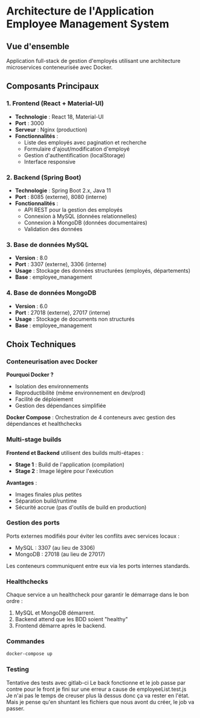 # Architecture de l'Application Employee Management System

## Vue d'ensemble

Application full-stack de gestion d'employés utilisant une architecture microservices conteneurisée avec Docker.

## Composants Principaux

### 1. Frontend (React + Material-UI)
- **Technologie** : React 18, Material-UI
- **Port** : 3000
- **Serveur** : Nginx (production)
- **Fonctionnalités** :
    - Liste des employés avec pagination et recherche
    - Formulaire d'ajout/modification d'employé
    - Gestion d'authentification (localStorage)
    - Interface responsive

### 2. Backend (Spring Boot)
- **Technologie** : Spring Boot 2.x, Java 11
- **Port** : 8085 (externe), 8080 (interne)
- **Fonctionnalités** :
    - API REST pour la gestion des employés
    - Connexion à MySQL (données relationnelles)
    - Connexion à MongoDB (données documentaires)
    - Validation des données

### 3. Base de données MySQL
- **Version** : 8.0
- **Port** : 3307 (externe), 3306 (interne)
- **Usage** : Stockage des données structurées (employés, départements)
- **Base** : employee_management

### 4. Base de données MongoDB
- **Version** : 6.0
- **Port** : 27018 (externe), 27017 (interne)
- **Usage** : Stockage de documents non structurés
- **Base** : employee_management

## Choix Techniques

### Conteneurisation avec Docker

**Pourquoi Docker ?**
- Isolation des environnements
- Reproductibilité (même environnement en dev/prod)
- Facilité de déploiement
- Gestion des dépendances simplifiée

**Docker Compose** : Orchestration de 4 conteneurs avec gestion des dépendances et healthchecks

### Multi-stage builds

**Frontend et Backend** utilisent des builds multi-étapes :
- **Stage 1** : Build de l'application (compilation)
- **Stage 2** : Image légère pour l'exécution

**Avantages** :
- Images finales plus petites
- Séparation build/runtime
- Sécurité accrue (pas d'outils de build en production)

### Gestion des ports

Ports externes modifiés pour éviter les conflits avec services locaux :
- MySQL : 3307 (au lieu de 3306)
- MongoDB : 27018 (au lieu de 27017)

Les conteneurs communiquent entre eux via les ports internes standards.

### Healthchecks

Chaque service a un healthcheck pour garantir le démarrage dans le bon ordre :
1. MySQL et MongoDB démarrent.
2. Backend attend que les BDD soient "healthy"
3. Frontend démarre après le backend.

### Commandes
```bash
docker-compose up
```
### Testing

Tentative des tests avec gitlab-ci
Le back fonctionne et le job passe par contre pour le front je fini sur une erreur a cause de employeeList.test.js  
Je n'ai pas le temps de creuser plus là dessus donc ça va rester en l'état.  
Mais je pense qu'en shuntant les fichiers que nous avont du créer, le job va passer. 